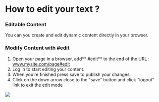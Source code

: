 # How to edit your text ?

### Editable Content
You can you create and edit dynamic content directly in your browser.

### Modify Content with #edit
1. Open your page in a browser, add** #edit** to the end of the URL : www.mysite.com/page#edit
2. Log in to start editing your content. 
3. When you’re finished press save to publish your changes. 
4. Click on the down arrow close to the "save" button and click "logout" link to exit the edit mode

![](demo-editor.gif)


